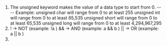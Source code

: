 1. The unsigned keyword makes the value of a data type to start from 0.
---- Example:
	unsigned char will range from 0 to at least 255
	unsigned int will range from 0 to at least 65,535
	unsigned short will range from 0 to at least 65,535
	unsigned long will range from 0 to at least 4,294,967,295
2. ! -> NOT (example: !a )
   && -> AND (example: a && b )
   || -> OR (example: a || b )
3. 
